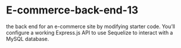 # E-commerce-back-end-13
the back end for an e-commerce site by modifying starter code. You’ll configure a working Express.js API to use Sequelize to interact with a MySQL database.

